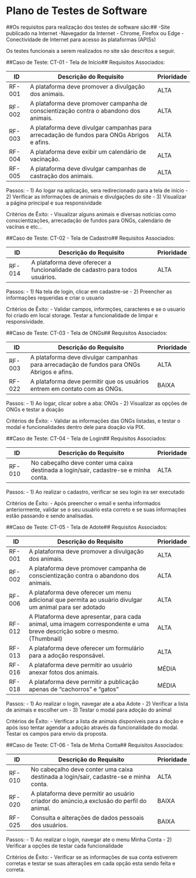 # Plano de Testes de Software


##Os requisitos para realização dos testes de software são:##
	-Site publicado na Internet
	-Navegador da Internet - Chrome, Firefox ou Edge
	-Conectividade de Internet para acesso às plataformas (APISs)

Os testes funcionais a serem realizados no site são descritos a seguir.

##Caso de Teste: CT-01 - Tela de Início##
Requisitos Associados:

|ID    | Descrição do Requisito  | Prioridade |
|------|-----------------------------------------|----|
|RF-001| A plataforma deve promover a divulgação dos animais. | ALTA | 
|RF-002|A plataforma deve promover campanha de conscientização contra o abandono dos animais.| ALTA |
|RF-003| A plataforma deve divulgar campanhas para arrecadação de fundos para ONGs Abrigos e afins. | ALTA | 
|RF-004| A plataforma deve exibir um calendário de vacinação.  | ALTA | 
|RF-005| A plataforma deve divulgar campanhas de castração dos animais. | ALTA | 

Passos:
	- 1) Ao logar na aplicação, sera redirecionado para a tela de início
	- 2) Verificar as informações de animais e divulgações do site
	- 3) Visualizar a página principal e sua responsividade

Critérios de Êxito:
	- Visualizar alguns animais e diversas notícias como conscientizações, arrecadação de fundos para
	ONGs, calendário de vacínas e etc...


##Caso de Teste: CT-02 - Tela de Cadastro##
Requisitos Associados:

|ID    | Descrição do Requisito  | Prioridade |
|------|-----------------------------------------|----|
|RF-014| A plataforma deve oferecer a funcionalidade de cadastro para todos usuários. | ALTA | 


Passos:
	- 1) Na tela de login, clicar em cadastre-se
	- 2) Preencher as informações requeridas e criar o usuario

Critérios de Êxito:
	- Validar campos, informções, caracteres e se o usuario foi criado em local storage. Testar a funcionalidade
	de limpar e responsividade.


##Caso de Teste: CT-03 - Tela de ONGs##
Requisitos Associados:

|ID    | Descrição do Requisito  | Prioridade |
|------|-----------------------------------------|----|
|RF-003| A plataforma deve divulgar campanhas para arrecadação de fundos para ONGs Abrigos e afins. | ALTA | 
|RF-022| A plataforma deve permitir que os usuários entrem em contato com as ONGs. | BAIXA | 


Passos:
	- 1) Ao logar, clicar sobre a aba: ONGs
	- 2) Visualizar as opções de ONGs e testar a doação

Critérios de Êxito:
	- Validar as informações das ONGs listadas, e testar o modal e funcionalidades dentro dele para
	doação via PIX.



##Caso de Teste: CT-04 - Tela de Login##
Requisitos Associados:

|ID    | Descrição do Requisito  | Prioridade |
|------|-----------------------------------------|----|
|RF-010| No cabeçalho deve conter uma caixa destinada a login/sair, cadastre-se e minha conta. | ALTA | 


Passos:
	- 1) Ao realizar o cadastro, verificar se seu login ira ser executado

Critérios de Êxito:
	- Após preencher o email e senha informados anteriormente, validar se o seu usuário esta correto
	e se suas informações estão passando e sendo analisadas.


##Caso de Teste: CT-05 - Tela de Adote##
Requisitos Associados:

|ID    | Descrição do Requisito  | Prioridade |
|------|-----------------------------------------|----|
|RF-001| A plataforma deve promover a divulgação dos animais. | ALTA | 
|RF-002|A plataforma deve promover campanha de conscientização contra o abandono dos animais.| ALTA |,
|RF-006| A plataforma deve oferecer um menu adicional que permita ao usuário divulgar um animal para ser adotado | ALTA | 
|RF-012| A Plataforma deve apresentar, para cada animal, uma imagem correspondente e uma breve descrição sobre o mesmo. (Thumbnail) | ALTA | 
|RF-013| A plataforma deve oferecer um formulário para a adoção responsável. | ALTA | 
|RF-016| A plataforma deve permitir ao usuário anexar fotos dos animais. | MÉDIA | 
|RF-018| A plataforma deve permitir a publicação apenas de “cachorros” e “gatos” | MÉDIA | 


Passos:
	- 1) Ao realizar o login, navegar ate a aba Adote
	- 2) Verificar a lista de animais e escolher um
	- 3) Testar o modal para adoção do animal

Critérios de Êxito:
	- Verificar a lista de animais disponíveis para a doção e após isso tentar agendar a adoção através
	da funcionalidade do modal. Testar os campos para envio da proposta.


##Caso de Teste: CT-06 - Tela de Minha Conta##
Requisitos Associados:

|ID    | Descrição do Requisito  | Prioridade |
|------|-----------------------------------------|----|
|RF-010| No cabeçalho deve conter uma caixa destinada a login/sair, cadastre-se e minha conta. | ALTA | 
|RF-020| A plataforma deve permitir ao usuário criador do anúncio,a exclusão do perfil do animal. | BAIXA | 
|RF-025| Consulta e alterações de dados pessoais dos usuários. | BAIXA |


Passos:
	- 1) Ao realizar o login, navegar ate o menu Minha Conta
	- 2) Verificar a opções de testar cada funcionalidade

Critérios de Êxito:
	- Verificar se as informações de sua conta estiverem corretas e testar se suas alterações em cada
	opção esta sendo feita e correta.
